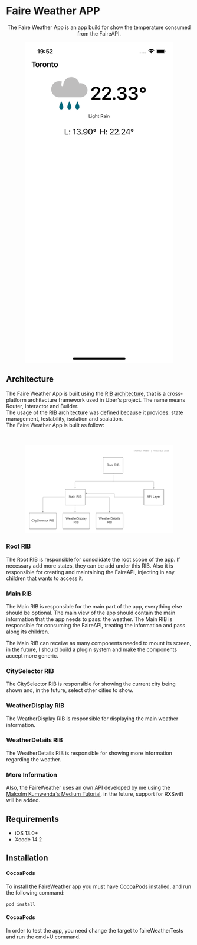 # Faire Weather APP
<p align="center">
  <p align="center">
    The Faire Weather App is an app build for show the temperature consumed from the FaireAPI.
  </p>
</p>

<p align="center">
<img src= "https://github.com/matheusjkweber/faireWeather/blob/main/Resources/app.png?raw=true" width="400" >
</p>

## Architecture
The Faire Weather App is built using the <a href="https://github.com/uber/RIBs">RIB architecture</a>, that is a cross-platform architecture framework used in Uber's project. The name means Router, Interactor and Builder. <br />
The usage of the RIB architecture was defined because it provides: state management, testability, isolation and scalation. <br />
The Faire Weather App is built as follow: <br/>

<br />
<p align="center">
<img src= "https://github.com/matheusjkweber/faireWeather/blob/readme/Resources/FaireArchitecture.png?raw=true" width="400" >
</p>

### Root RIB 
The Root RIB is responsible for consolidate the root scope of the app. If necessary add more states, they can be add under this RIB. Also it is responsible for creating and maintaining the FaireAPI, injecting in any children that wants to access it.
### Main RIB 
The Main RIB is responsible for the main part of the app, everything else should be optional. The main view of the app should contain the main information that the app needs to pass: the weather. The Main RIB is responsible for consuming the FaireAPI, treating the information and pass along its children.<br/>

The Main RIB can receive as many components needed to mount its screen, in the future, I should build a plugin system and make the components accept more generic.

### CitySelector RIB 
The CitySelector RIB is responsible for showing the current city being shown and, in the future, select other cities to show.
### WeatherDisplay RIB 
The WeatherDisplay RIB is responsible for displaying the main weather information.
### WeatherDetails RIB 
The WeatherDetails RIB is responsible for showing more information regarding the weather.

### More Information
Also, the FaireWeather uses an own API developed by me using the <a href="https://malcolmkmd.medium.com/writing-network-layer-in-swift-protocol-oriented-approach-4fa40ef1f908">Malcolm Kumwenda`s Medium Tutorial</a>, in the future, support for RXSwift will be added.

## Requirements

- iOS 13.0+
- Xcode 14.2

## Installation

#### CocoaPods
To install the FaireWeather app you must have [CocoaPods](http://cocoapods.org/) installed, and run the following command:

```
pod install
```

#### CocoaPods
In order to test the app, you need change the target to faireWeatherTests and run the cmd+U command.